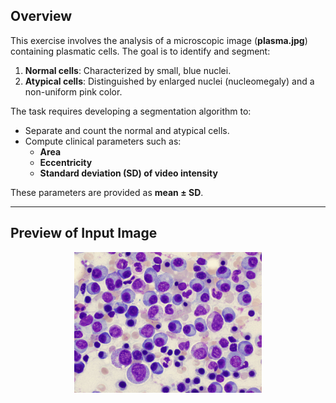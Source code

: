 ## Overview  
This exercise involves the analysis of a microscopic image (**plasma.jpg**) containing plasmatic cells. The goal is to identify and segment:  
1. **Normal cells**: Characterized by small, blue nuclei.  
2. **Atypical cells**: Distinguished by enlarged nuclei (nucleomegaly) and a non-uniform pink color.  

The task requires developing a segmentation algorithm to:
- Separate and count the normal and atypical cells.
- Compute clinical parameters such as:
  - **Area**  
  - **Eccentricity**  
  - **Standard deviation (SD) of video intensity**  

These parameters are provided as **mean ± SD**.

---

## Preview of Input Image  

<center>
  <img src="plasma.jpg" alt="Plasma Cells" width="300">
</center>
